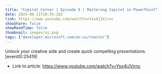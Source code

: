 ```yaml
---
title: "Copilot Corner | Episode 6 | Mastering Copilot in PowerPoint"
date: 2025-06-11T20:35:18Z
link: https://www.youtube.com/watch?v=Ysx4jJVirnc
showShare: false
showReadTime: false
thumbnail: images/ai.png
tags: ["developer.microsoft.com/en-us/reactor"]
---
```

Unlock your creative side and create quick compelling presentations. [eventID:25419]

- Link to article: https://www.youtube.com/watch?v=Ysx4jJVirnc